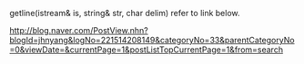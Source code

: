 
getline(istream& is, string& str, char delim)
refer to link below.

http://blog.naver.com/PostView.nhn?blogId=jhnyang&logNo=221514208149&categoryNo=33&parentCategoryNo=0&viewDate=&currentPage=1&postListTopCurrentPage=1&from=search


